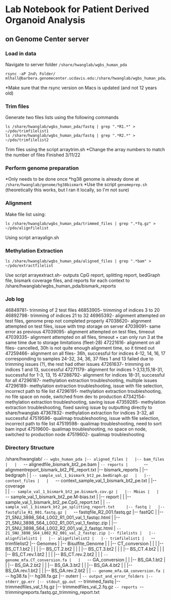 # Lab Notebook for Patient Derived Organoid Analysis
## on Genome Center server

### Load in data

Navigate to server folder `/share/hwanglab/wgbs_human_pda`

```
rsync -aP 2nd\ Folder/ mlhall@barbera.genomecenter.ucdavis.edu:/share/hwanglab/wgbs_human_pda/fastq
```

*Make sure that the rsync version on Macs is updated (and not 12 years old)

### Trim files

Generate two files lists using the following commands

```
ls /share/hwanglab/wgbs_human_pda/fastq | grep ".*R1.*" > ~/pdo/trimfilelist1
ls /share/hwanglab/wgbs_human_pda/fastq | grep ".*R2.*" > ~/pdo/trimfilelist2
```

Trim files using the script arraytrim.sh
*Change the array numbers to match the number of files
Finished 3/11/22

### Perform genome preparation

*Only needs to be done once
*hg38 genome is already done at `/share/hwanglab/genome/hg38bismark`
*Use the script `genomeprep.sh` (theoretically this works, but I ran it locally, so I'm not sure)

### Alignment

Make file list using:
```
ls /share/hwanglab/wgbs_human_pda/trimmed_files | grep ".*fq.gz" > ~/pdo/alignfilelist
```
Using script arrayalign.sh

### Methylation Extraction
```
ls /share/hwanglab/wgbs_human_pda/aligned_files | grep ".*bam" > ~/pdo/extractfilelist
```
Use script arrayextract.sh- outputs CpG report, splitting report, bedGraph file, bismark coverage files, and reports for each context to /share/hwanglab/wgbs_human_pda/bismark_reports

### Job log

46849781- trimming of 2 test files
46853905- trimming of indices 3 to 20
46892798- trimming of indices 21 to 32
46965392- alignment attempted on test files, genome prep not completed properly
47038620- alignment attempted on test files, issue with tmp storage on server
47039091- same error as previous
47039095- alignment attempted on test files, timeout
47039335- alignment attempted on all files, timeout + can only run 3 at the same time due to storage limitations (fleet-28)
47221616- alignment on all files- cancelled, 30h is not quite enough alignment time, so it timed out
47259466- alignment on all files- 36h, successful for indices 4-12, 14, 16, 17 corresponding to samples 24-32, 34, 36, 37
	files 1 and 13 failed due to trimming issues (?), the rest had other issues
47261637- trimming on indices 1 and 13, successful
47271179- alignment for indices 1-3,13,15,18-31, successful for 1-3, 13, 15
47288792- alignment for indices 18-31, successful for all
47296187- methylation extraction troubleshooting, multiple issues
47296189- methylation extraction troubleshooting, issue with file selection, incorrect path to file list
47296191- methylation extraction troubleshooting, no file space on node, switched from dev to production
47342154- methylation extraction troubleshooting, saving issue
47359285- methylation extraction troubleshooting, fixed saving issue by outputting directly to share/hwanglab
47367832- methylation extraction for indices 3-32, all successful
47519596- qualimap troubleshooting, issue with file selection, incorrect path to file list
47519598- qualimap troubleshooting, need to sort bam input
47519600- qualimap troubleshooting, no space on node, switched to production node
47519602- qualimap troubleshooting
  
### Directory Structure

/share/hwanglab/
`-- wgbs_human_pda
    |-- aligned_files
    |   |-- bam_files
    |   |   `-- alignedfile_bismark_bt2_pe.bam
    |   `-- reports
    |       `-- alignmentreport_bismark_bt2_PE_report.txt
    |-- bismark_reports
    |	|-- bedgraph
    |   |   `-- sample_val_1_bismark_bt2_pe.bedGraph.gz  
    |   |-- context_files
    |   |   `-- context_sample_val_1_bismark_bt2_pe.txt 
    |   |-- coverage  
    |   |   `-- sample_val_1_bismark_bt2_pe.bismark.cov.gz
    |   |-- Mbias
    |   |   `-- sample_val_1_bismark_bt2_pe.M-bias.txt
    |   |-- report
    |   |   |-- sample_val_1_bismark_bt2_pe.CpG_report.txt
    |   |   `--	sample_val_1_bismark_bt2_pe_splitting_report.txt	
    |-- fastq
    |   |-- fastqfile_R1_001.fastq.gz
    |   `-- fastqfile_R2_001.fastq.gz
    |-- fastQC
    |   |-- 21_SNU_3898_S64_L002_R1_001_val_1_fastqc.html
    |   |-- 21_SNU_3898_S64_L002_R1_001_val_1_fastqc.zip
    |   |-- 21_SNU_3898_S64_L002_R2_001_val_2_fastqc.html
    |   `-- 21_SNU_3898_S64_L002_R2_001_val_2_fastqc.zip
    |-- filelists
    |   |-- alignfilelist1
    |   |-- alignfilelist2
    |   |-- trimfilelist1
    |   `-- trimfilelist2
    |-- Genomes
    |   |-- Bisulfite_Genome
    |   |   |-- CT_conversion
    |   |   |   |-- BS_CT.1.bt2
    |   |   |   |-- BS_CT.2.bt2
    |   |   |   |-- BS_CT.3.bt2
    |   |   |   |-- BS_CT.4.bt2
    |   |   |   |-- BS_CT.rev.1.bt2
    |   |   |   |-- BS_CT.rev.2.bt2
    |   |   |   `-- genome_mfa.CT_conversion.fa
    |   |   `-- GA_conversion
    |   |       |-- BS_GA.1.bt2
    |   |       |-- BS_GA.2.bt2
    |   |       |-- BS_GA.3.bt2
    |   |       |-- BS_GA.4.bt2
    |   |       |-- BS_GA.rev.1.bt2
    |   |       |-- BS_GA.rev.2.bt2
    |   |       `-- genome_mfa.GA_conversion.fa
    |   `-- hg38.fa
    |-- hg38.fa.gz
    |-- outerr
    |   `-- output_and_error_folders
    |-- stderr_gp.err
    |-- stdout_gp.out
    `-- trimmed_fastq
        |-- trimmedfiles_val_1.fq.gz
        |-- trimmedfiles_val_2.fq.gz
        `-- reports
            `-- trimmingreports.fastq.gz_trimming_report.txt
